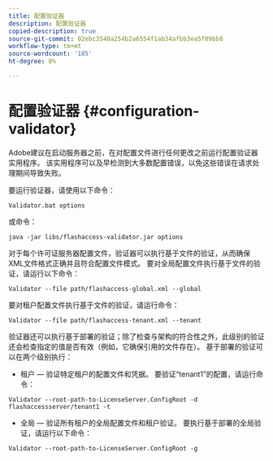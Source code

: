 ```yaml
---
title: 配置验证器
description: 配置验证器
copied-description: true
source-git-commit: 02ebc3548a254b2a6554f1ab34afbb3ea5f09bb8
workflow-type: tm+mt
source-wordcount: '185'
ht-degree: 0%

---
```


# 配置验证器 {#configuration-validator}

Adobe建议在启动服务器之前，在对配置文件进行任何更改之前运行配置验证器实用程序。 该实用程序可以及早检测到大多数配置错误，以免这些错误在请求处理期间导致失败。

要运行验证器，请使用以下命令：

```
Validator.bat options  
```

或命令：

```
java -jar libs/flashaccess-validator.jar options 
```

对于每个许可证服务器配置文件，验证器可以执行基于文件的验证，从而确保XML文件格式正确并且符合配置文件模式。 要对全局配置文件执行基于文件的验证，请运行以下命令：

```
Validator --file path/flashaccess-global.xml --global
```

要对租户配置文件执行基于文件的验证，请运行命令：

```
Validator --file path/flashaccess-tenant.xml --tenant
```

验证器还可以执行基于部署的验证；除了检查与架构的符合性之外，此级别的验证还会检查指定的值是否有效（例如，它确保引用的文件存在）。 基于部署的验证可以在两个级别执行：

* 租户 — 验证特定租户的配置文件和凭据。 要验证“tenant1”的配置，请运行命令：

```
Validator --root-path-to-LicenseServer.ConfigRoot -d flashaccessserver/tenant1 -t 
```

* 全局 — 验证所有租户的全局配置文件和租户验证。 要执行基于部署的全局验证，请运行以下命令：

```
Validator --root-path-to-LicenseServer.ConfigRoot -g 
```
